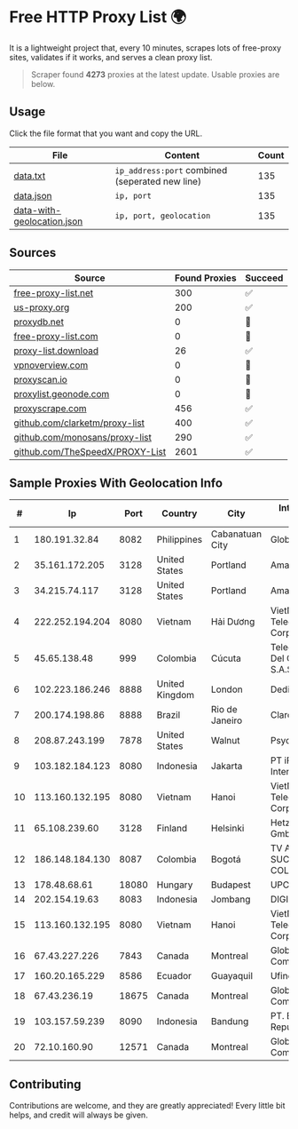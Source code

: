 
# Free HTTP Proxy List 🌍

It is a lightweight project that, every 10 minutes, scrapes lots of free-proxy sites, validates if it works, and serves a clean proxy list.


> Scraper found **4273** proxies at the latest update. Usable proxies are below.

## Usage

Click the file format that you want and copy the URL.


|File|Content|Count|
|----|-------|-----|
|[data.txt](https://raw.githubusercontent.com/themiralay/Proxy-List-World/master/data.txt)|`ip_address:port` combined (seperated new line)|135|
|[data.json](https://raw.githubusercontent.com/themiralay/Proxy-List-World/master/data.json)|`ip, port`|135|
|[data-with-geolocation.json](https://raw.githubusercontent.com/themiralay/Proxy-List-World/master/data-with-geolocation.json)|`ip, port, geolocation`|135|

## Sources

|Source|Found Proxies|Succeed|
|------|-------------|-------|
|[free-proxy-list.net](https://free-proxy-list.net)|300|✅|
|[us-proxy.org](https://www.us-proxy.org)|200|✅|
|[proxydb.net](http://proxydb.net)|0|🚫|
|[free-proxy-list.com](https://free-proxy-list.com/?page=&port=&type%5B%5D=http&type%5B%5D=https&up_time=0&search=Search)|0|🚫|
|[proxy-list.download](https://www.proxy-list.download/HTTP)|26|✅|
|[vpnoverview.com](https://vpnoverview.com/privacy/anonymous-browsing/free-proxy-servers)|0|🚫|
|[proxyscan.io](https://www.proxyscan.io)|0|🚫|
|[proxylist.geonode.com](https://proxylist.geonode.com/api/proxy-list?limit=300&page=1&sort_by=lastChecked&sort_type=desc&protocols=http,https)|0|🚫|
|[proxyscrape.com](https://api.proxyscrape.com/v2/?request=displayproxies&protocol=http&timeout=10000&country=all&ssl=all&anonymity=all)|456|✅|
|[github.com/clarketm/proxy-list](https://raw.githubusercontent.com/clarketm/proxy-list/master/proxy-list-raw.txt)|400|✅|
|[github.com/monosans/proxy-list](https://raw.githubusercontent.com/monosans/proxy-list/main/proxies/http.txt)|290|✅|
|[github.com/TheSpeedX/PROXY-List](https://raw.githubusercontent.com/TheSpeedX/PROXY-List/master/http.txt)|2601|✅|


## Sample Proxies With Geolocation Info

|#|Ip|Port|Country|City|Internet Service Provider|
|-|--|----|-------|----|-------------------------|
|1|180.191.32.84|8082|Philippines|Cabanatuan City|Globe Telecom|
|2|35.161.172.205|3128|United States|Portland|Amazon.com, Inc.|
|3|34.215.74.117|3128|United States|Portland|Amazon.com, Inc.|
|4|222.252.194.204|8080|Vietnam|Hải Dương|VietNam Post and Telecom Corporation|
|5|45.65.138.48|999|Colombia|Cúcuta|Telecomunicaciones Del Catatumbo S.A.S|
|6|102.223.186.246|8888|United Kingdom|London|Dedicated Servers|
|7|200.174.198.86|8888|Brazil|Rio de Janeiro|Claro S.A|
|8|208.87.243.199|7878|United States|Walnut|Psychz Networks|
|9|103.182.184.123|8080|Indonesia|Jakarta|PT iForte Global Internet|
|10|113.160.132.195|8080|Vietnam|Hanoi|VietNam Post and Telecom Corporation|
|11|65.108.239.60|3128|Finland|Helsinki|Hetzner Online GmbH|
|12|186.148.184.130|8087|Colombia|Bogotá|TV AZTECA SUCURSAL COLOMBIA|
|13|178.48.68.61|18080|Hungary|Budapest|UPC|
|14|202.154.19.63|8083|Indonesia|Jombang|DIGITNET|
|15|113.160.132.195|8080|Vietnam|Hanoi|VietNam Post and Telecom Corporation|
|16|67.43.227.226|7843|Canada|Montreal|GloboTech Communications|
|17|160.20.165.229|8586|Ecuador|Guayaquil|Ufinet Panama S.A.|
|18|67.43.236.19|18675|Canada|Montreal|GloboTech Communications|
|19|103.157.59.239|8090|Indonesia|Bandung|PT. Eka Mas Republik|
|20|72.10.160.90|12571|Canada|Montreal|GloboTech Communications|



## Contributing

Contributions are welcome, and they are greatly appreciated! Every
little bit helps, and credit will always be given.

